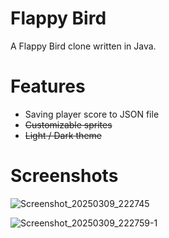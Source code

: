 # Flappy Bird
A Flappy Bird clone written in Java.

# Features
- Saving player score to JSON file
- ~~Customizable sprites~~
- ~~Light / Dark theme~~

# Screenshots
![Screenshot_20250309_222745](https://github.com/user-attachments/assets/cb01bcaf-de70-43b5-b6ac-e38d1fe70c14)

![Screenshot_20250309_222759-1](https://github.com/user-attachments/assets/521cdde1-47c4-442d-ab9c-b7d638094f46)
